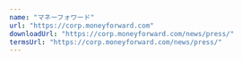 ```yaml
---
name: "マネーフォワード"
url: "https://corp.moneyforward.com"
downloadUrl: "https://corp.moneyforward.com/news/press/"
termsUrl: "https://corp.moneyforward.com/news/press/"
---
```

